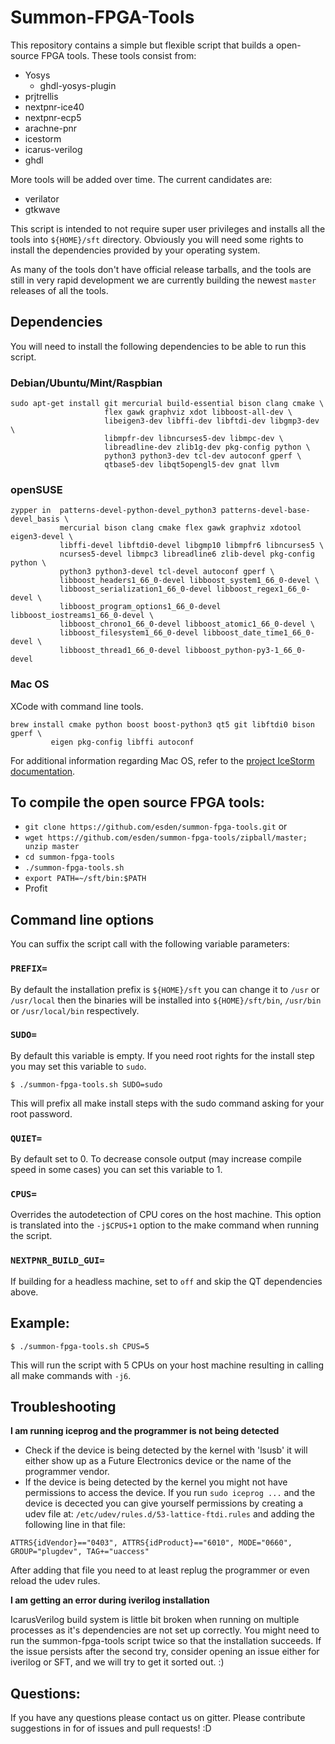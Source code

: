 # Summon-FPGA-Tools

This repository contains a simple but flexible script that builds a open-source
FPGA tools. These tools consist from:

* Yosys
    * ghdl-yosys-plugin
* prjtrellis
* nextpnr-ice40
* nextpnr-ecp5
* arachne-pnr
* icestorm
* icarus-verilog
* ghdl

More tools will be added over time. The current candidates are:

* verilator
* gtkwave

This script is intended to not require super user privileges and installs all
the tools into `${HOME}/sft` directory. Obviously you will need some rights to
install the dependencies provided by your operating system.

As many of the tools don't have official release tarballs, and the tools are
still in very rapid development we are currently building the newest `master`
releases of all the tools.

## Dependencies

You will need to install the following dependencies to be able to run this
script.

### Debian/Ubuntu/Mint/Raspbian

```
sudo apt-get install git mercurial build-essential bison clang cmake \
                     flex gawk graphviz xdot libboost-all-dev \
                     libeigen3-dev libffi-dev libftdi-dev libgmp3-dev \
                     libmpfr-dev libncurses5-dev libmpc-dev \
                     libreadline-dev zlib1g-dev pkg-config python \
                     python3 python3-dev tcl-dev autoconf gperf \
                     qtbase5-dev libqt5opengl5-dev gnat llvm
```

### openSUSE

```
zypper in  patterns-devel-python-devel_python3 patterns-devel-base-devel_basis \
           mercurial bison clang cmake flex gawk graphviz xdotool eigen3-devel \
           libffi-devel libftdi0-devel libgmp10 libmpfr6 libncurses5 \
           ncurses5-devel libmpc3 libreadline6 zlib-devel pkg-config python \
           python3 python3-devel tcl-devel autoconf gperf \
           libboost_headers1_66_0-devel libboost_system1_66_0-devel \
           libboost_serialization1_66_0-devel libboost_regex1_66_0-devel \
           libboost_program_options1_66_0-devel libboost_iostreams1_66_0-devel \
           libboost_chrono1_66_0-devel libboost_atomic1_66_0-devel \
           libboost_filesystem1_66_0-devel libboost_date_time1_66_0-devel \
           libboost_thread1_66_0-devel libboost_python-py3-1_66_0-devel
```

### Mac OS

XCode with command line tools.

```
brew install cmake python boost boost-python3 qt5 git libftdi0 bison gperf \
	     eigen pkg-config libffi autoconf
```

For additional information regarding Mac OS, refer to the [project IceStorm
documentation](http://www.clifford.at/icestorm/notes_osx.html).

## To compile the open source FPGA tools:

* `git clone https://github.com/esden/summon-fpga-tools.git`
 or
* `wget https://github.com/esden/summon-fpga-tools/zipball/master; unzip master`
* `cd summon-fpga-tools`
* `./summon-fpga-tools.sh`
* `export PATH=~/sft/bin:$PATH`
* Profit

## Command line options

You can suffix the script call with the following variable parameters:

### `PREFIX=`

By default the installation prefix is `${HOME}/sft` you can change it to `/usr`
or `/usr/local` then the binaries will be installed into `${HOME}/sft/bin`,
`/usr/bin` or `/usr/local/bin` respectively.

### `SUDO=`

By default this variable is empty. If you need root rights for the install
step you may set this variable to `sudo`.

```
$ ./summon-fpga-tools.sh SUDO=sudo
```

This will prefix all make install steps with the sudo command asking for
your root password.

### `QUIET=`

By default set to 0. To decrease console output (may increase compile speed
in some cases) you can set this variable to 1.

### `CPUS=`

Overrides the autodetection of CPU cores on the host machine. This option
is translated into the `-j$CPUS+1` option to the make command when running
the script.

### `NEXTPNR_BUILD_GUI=`

If building for a headless machine, set to `off` and skip the QT dependencies
above.

## Example:

```
$ ./summon-fpga-tools.sh CPUS=5
```

This will run the script with 5 CPUs on your host machine resulting in calling
all make commands with `-j6`.

## Troubleshooting

**I am running iceprog and the programmer is not being detected**

* Check if the device is being detected by the kernel with 'lsusb' it will
  either show up as a Future Electronics device or the name of the programmer
  vendor.
* If the device is being detected by the kernel you might not have permissions
  to access the device. If you run `sudo iceprog ...` and the device is
  decected you can give yourself permissions by creating a udev file at:
  `/etc/udev/rules.d/53-lattice-ftdi.rules` and adding the following line in
  that file:
```
ATTRS{idVendor}=="0403", ATTRS{idProduct}=="6010", MODE="0660", GROUP="plugdev", TAG+="uaccess"
```
After adding that file you need to at least replug the programmer or even
reload the udev rules.

**I am getting an error during iverilog installation**

IcarusVerilog build system is little bit broken when running on multiple
processes as it's dependencies are not set up correctly. You might need to run
the summon-fpga-tools script twice so that the installation succeeds. If the
issue persists after the second try, consider opening an issue either for
iverilog or SFT, and we will try to get it sorted out. :)

## Questions:

If you have any questions please contact us on gitter. Please contribute
suggestions in for of issues and pull requests! :D
